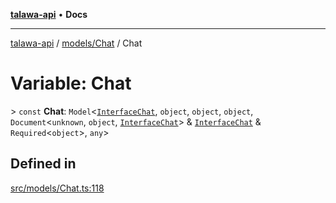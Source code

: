 [**talawa-api**](../../../README.md) • **Docs**

***

[talawa-api](../../../modules.md) / [models/Chat](../README.md) / Chat

# Variable: Chat

\> `const` **Chat**: `Model`\<[`InterfaceChat`](../interfaces/InterfaceChat.md), `object`, `object`, `object`, `Document`\<`unknown`, `object`, [`InterfaceChat`](../interfaces/InterfaceChat.md)\> & [`InterfaceChat`](../interfaces/InterfaceChat.md) & `Required`\<`object`\>, `any`\>

## Defined in

[src/models/Chat.ts:118](https://github.com/PalisadoesFoundation/talawa-api/blob/f4877b986932181336f42a7336754de05976cd97/src/models/Chat.ts#L118)
